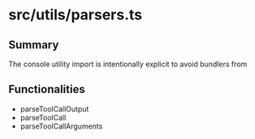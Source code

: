 # src/utils/parsers.ts

## Summary
The console utility import is intentionally explicit to avoid bundlers from

## Functionalities
- parseToolCallOutput
- parseToolCall
- parseToolCallArguments